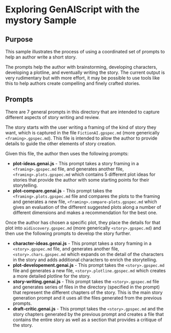 # Exploring GenAIScript with the mystory Sample

## Purpose

This sample illustrates the process of using a coordinated set of prompts to help an author write a short story.

The prompts help the author with brainstorming, developing characters, developing a plotline, and eventually writing the story.  The current output is very rudimentary but with more effort, it may be possible to use tools like this to help authors create compelling and finely crafted stories.

## Prompts

There are 7 general prompts in this directory that are intended to capture different aspects of story writing and review.

The story starts with the user writing a framing of the kind of story they want, which is captured in the file ```FictionAI.gpspec.md``` (more generically ```<framing>.gpspec.md```).  This file is intended to allow the author to provide details to guide the other elements of story creation.
 
Given this file, the author then uses the following prompts:
- **plot-ideas.genai.js** - This prompt takes a story framing in a ```<framing>.gpspec.md``` file, and generates another file, ```<framing>.plots.gpspec.md``` which contains 5 different plot ideas for stories that provide the author with some starting points for their storytelling.
- **plot-compare.genai.js** - This prompt takes the ```<framing>.plots.gpspec.md``` file and compares the plots to the framing and generates a new file, ```<framing>.compare-plots.gpspec.md``` which gives an evaluation of the different suggested plots along a number of different dimensions and makes a recommendation for the best one.

Once the author has chosen a specific plot, they place the details for that plot into ```aidiscovery.gpspec.md``` (more generically ```<story>.gpspec.md```) and then use the following prompts to develop the story further.
- **character-ideas.genai.js** - This prompt takes a story framing in a ```<story>.gpspec.md``` file, and generates another file, ```<story>.chars.gpspec.md``` which expands on the detail of the characters in the story and adds additional characters to enrich the storytelling.
- **plot-developement.genai.js** - This prompt takes the ```<story>.gpspec.md``` file and generates a new file, ```<story>.plotline.gpspec.md``` which creates a more detailed plotline for the story.  
- **story-writing.genai.js** - This prompt takes the ```<story>.gpspec.md``` file and generates series of files in the directory (specified in the prompt) that represent the different chapters of the story.  This is the main story generation prompt and it uses all the files generated from the previous prompts.
- **draft-critic.genai.js** - This prompt takes the ```<story>.gpspec.md``` and the story chapters generated by the previous prompt and creates a file that contains the entire story as well as a section that provides a critique of the story.


